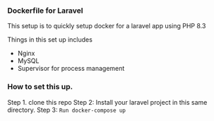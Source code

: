 ### Dockerfile for Laravel
This setup is to quickly setup docker for a laravel app using PHP 8.3

Things in this set up includes
- Nginx
- MySQL
- Supervisor for process management

### How to set this up.
Step 1. clone this repo
Step 2: Install your laravel project in this same directory.
Step 3: `Run docker-compose up`
